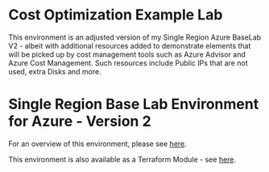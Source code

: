 # Cost Optimization Example Lab

This environment is an adjusted version of my Single Region Azure BaseLab V2 - albeit with additional resources added to demonstrate elements that will be picked up by cost management tools such as Azure Advisor and Azure Cost Management. Such resources include Public IPs that are not used, extra Disks and more. 

# Single Region Base Lab Environment for Azure - Version 2

For an overview of this environment, please see [here](https://jakewalsh.co.uk/introducing-single-region-azure-baselab-v2/).

This environment is also available as a Terraform Module - see [here](https://github.com/jakewalsh90/Terraform-Modules-Azure/tree/main/azure-single-region-baselabv2).
